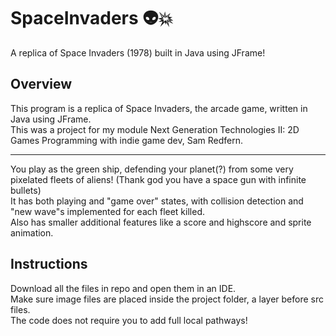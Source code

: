 # SpaceInvaders 👽💥
A replica of Space Invaders (1978) built in Java using JFrame!

## Overview
This program is a replica of Space Invaders, the arcade game, written in Java using JFrame.<br>
This was a project for my module Next Generation Technologies II: 2D Games Programming with indie game dev, Sam Redfern.<br>

***

You play as the green ship, defending your planet(?) from some very pixelated fleets of aliens! (Thank god you have a space gun with infinite bullets)<br>
It has both playing and "game over" states, with collision detection and "new wave"s implemented for each fleet killed.<br>
Also has smaller additional features like a score and highscore and sprite animation.

## Instructions
Download all the files in repo and open them in an IDE.<br>
Make sure image files are placed inside the project folder, a layer before src files.<br>
The code does not require you to add full local pathways!
 
